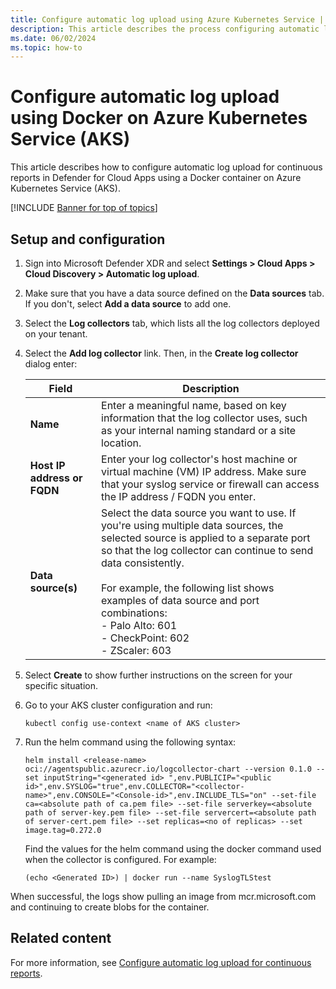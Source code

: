 ```yaml
---
title: Configure automatic log upload using Azure Kubernetes Service | Microsoft Defender for Cloud Apps 
description: This article describes the process configuring automatic log upload for continuous reports in Defender for Cloud Apps using Azure Kubernetes Service.
ms.date: 06/02/2024
ms.topic: how-to
---
```


# Configure automatic log upload using Docker on Azure Kubernetes Service (AKS)

This article describes how to configure automatic log upload for continuous reports in Defender for Cloud Apps using a Docker container on Azure Kubernetes Service (AKS).

[!INCLUDE [Banner for top of topics](includes/banner.md)]

## Setup and configuration

1. Sign into Microsoft Defender XDR and select **Settings > Cloud Apps > Cloud Discovery > Automatic log upload**.

1. Make sure that you have a data source defined on the **Data sources** tab. If you don't, select **Add a data source** to add one. 

1. Select the **Log collectors** tab, which lists all the log collectors deployed on your tenant.

1. Select the **Add log collector** link. Then, in the **Create log collector** dialog enter:

    |Field  |Description  |
    |---------|---------|
    |**Name**     |    Enter a meaningful name, based on key information that the log collector uses, such as your internal naming standard or a site location.     |
    |**Host IP address or FQDN**     |  Enter your log collector's host machine or virtual machine (VM) IP address. Make sure that your syslog service or firewall can access the IP address / FQDN you enter. |
    |**Data source(s)**     |  Select the data source you want to use.  If you're using multiple data sources, the selected source is applied to a separate port so that the log collector can continue to send data consistently.  <br><br>For example, the following list shows examples of data source and port combinations: <br>- Palo Alto: 601 <br>- CheckPoint: 602 <br>- ZScaler: 603 |

1. Select **Create** to show further instructions on the screen for your specific situation.

1. Go to your AKS cluster configuration and run:

    ```AzureCLI
    kubectl config use-context <name of AKS cluster>
    ```

1. Run the helm command using the following syntax:

    ```AzureCLI
    helm install <release-name> oci://agentspublic.azurecr.io/logcollector-chart --version 0.1.0 --set inputString="<generated id> ",env.PUBLICIP="<public id>",env.SYSLOG="true",env.COLLECTOR="<collector-name>",env.CONSOLE="<Console-id>",env.INCLUDE_TLS="on" --set-file ca=<absolute path of ca.pem file> --set-file serverkey=<absolute path of server-key.pem file> --set-file servercert=<absolute path of server-cert.pem file> --set replicas=<no of replicas> --set image.tag=0.272.0
    ```

    Find the values for the helm command using the docker command used when the collector is configured. For example:

    ```azurecli
    (echo <Generated ID>) | docker run --name SyslogTLStest
    ```

When successful, the logs show pulling an image from mcr.microsoft.com and continuing to create blobs for the container.

## Related content

For more information, see [Configure automatic log upload for continuous reports](discovery-docker.md). 
